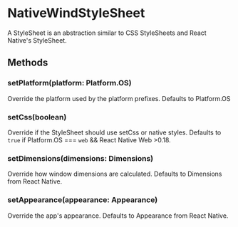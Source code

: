 # NativeWindStyleSheet

A StyleSheet is an abstraction similar to CSS StyleSheets and React Native's StyleSheet.

## Methods

### setPlatform(platform: Platform.OS)

Override the platform used by the platform prefixes. Defaults to Platform.OS

### setCss(boolean)

Override if the StyleSheet should use setCss or native styles. Defaults to `true` if Platform.OS === `web` && React Native Web >0.18.

### setDimensions(dimensions: Dimensions)

Override how window dimensions are calculated. Defaults to Dimensions from React Native.

### setAppearance(appearance: Appearance)

Override the app's appearance. Defaults to Appearance from React Native.
